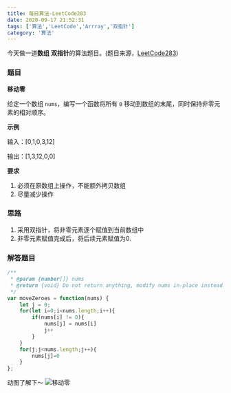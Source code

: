 ```yaml
---
title: 每日算法-LeetCode283
date: 2020-09-17 21:52:31
tags: ['算法','LeetCode','Arrray','双指针']
category: '算法'
---
```


今天做一道**数组** **双指针**的算法题目。(题目来源，[LeetCode283](https://leetcode-cn.com/problems/move-zeroes/))

### 题目

**移动零**

给定一个数组 `nums`，编写一个函数将所有 `0` 移动到数组的末尾，同时保持非零元素的相对顺序。

**示例**

输入：[0,1,0,3,12]

输出：[1,3,12,0,0]

**要求**

1. 必须在原数组上操作，不能额外拷贝数组
2. 尽量减少操作

### 思路

1. 采用双指针，将非零元素逐个赋值到当前数组中
2. 非零元素赋值完成后，将后续元素赋值为0.

### 解答题目

```js
/**
 * @param {number[]} nums
 * @return {void} Do not return anything, modify nums in-place instead.
 */
var moveZeroes = function(nums) {
    let j = 0;
    for(let i=0;i<nums.length;i++){
        if(nums[i] != 0){
            nums[j] = nums[i]
            j++
        }
    }
    for(j;j<nums.length;j++){
        nums[j]=0
    }
};
```

动图了解下～
![移动零](./LeetCode283.gif)


